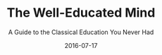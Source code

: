---
date: 2016-07-17
dateYear: 2016
isbn: 9780393070972
title: The Well-Educated Mind
subtitle: A Guide to the Classical Education You Never Had
description: "An engaging, accessible guide to educating yourself in the classical tradition. Have you lost the art of reading for pleasure? Are there books you know you should read but haven't because they seem too daunting? In The Well-Educated Mind, Susan Wise Bauer provides a welcome and encouraging antidote to the distractions of our age, electronic and otherwise. In her previous book, The Well-Trained Mind, the author provided a road map of classical education for parents wishing to home-school their children, and that book is now the premier resource for home-schoolers. In this new book, Bauer takes the same elements and techniques and adapts them to the use of adult readers who want both enjoyment and self-improvement from the time they spend reading. The Well-Educated Mind offers brief, entertaining histories of five literary genres—fiction, autobiography, history, drama, and poetry—accompanied by detailed instructions on how to read each type. The annotated lists at the end of each chapter—ranging from Cervantes to A. S. Byatt, Herodotus to Laurel Thatcher Ulrich—preview recommended reading and encourage readers to make vital connections between ancient traditions and contemporary writing. The Well-Educated Mind reassures those readers who worry that they read too slowly or with below-average comprehension. If you can understand a daily newspaper, there's no reason you can't read and enjoy Shakespeare's Sonnets or Jane Eyre. But no one should attempt to read the 'Great Books' without a guide and a plan. Susan Wise Bauer will show you how to allocate time to your reading on a regular basis; how to master a difficult argument; how to make personal and literary judgments about what you read; how to appreciate the resonant links among texts within a genre—what does Anna Karenina owe to Madame Bovary?—and also between genres. Followed carefully, the advice in The Well-Educated Mind will restore and expand the pleasure of the written word."
cover: cover-the-well-educated-mind.jpeg
coverGoogle: https://books.google.com/books/content?id=7T-1jnYgIWUC&printsec=frontcover&img=1&zoom=1&edge=curl&source=gbs_api
pageCount: 444
authors: Susan Wise Bauer
publishers: W. W. Norton & Company
published: 2003-08-17
publishedYear: 2003
shelves:
- non-fiction
---